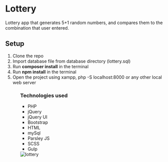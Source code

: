 # Lottery

Lottery app that generates 5+1 random numbers, and compares them to the combination that user entered.

<h2>Setup</h2>
<ol>
  <li>Clone the repo</li>
  <li>Import database file from database directory (lottery.sql)</li>
  <li>Run <strong>composer install</strong> in the terminal</li>
  <li>Run <strong>npm install</strong> in the terminal</li>
  <li>Open the project using xampp, php -S localhost:8000 or any other local web server
<ol>
 
<h3>Technologies used</h3>
<ul>
  <li>PHP</li>
  <li>jQuery</li>
  <li>jQuery UI</li>
  <li>Bootstrap</li>
  <li>HTML</li>
  <li>mySql</li>
  <li>Parsley JS</li>
  <li>SCSS</li>
  <li>Gulp</li>
</ul>

<img src="https://i.ibb.co/pfhFTT6/lottery.png" alt="lottery" border="0">
